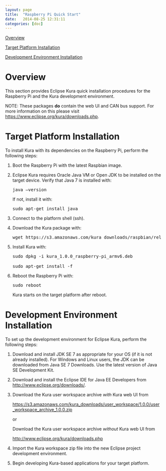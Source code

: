 ```yaml
---
layout: page
title:  "Raspberry Pi Quick Start"
date:   2014-08-25 12:31:11
categories: [doc]
---
```


[Overview](#overview)

[Target Platform Installation](#target-platform-installation)

[Development Environment
Installation](#development-environment-installation)

Overview
========

This section provides Eclipse Kura quick installation procedures for the
Raspberry Pi and the Kura development environment.

<span id="_Use_Kura_with" class="anchor"><span id="_Prerequisites"
class="anchor"><span id="_Prerequisites_1" class="anchor"><span
id="_Target_Platform_Installation"
class="anchor"></span></span></span></span>

NOTE: These packages **do** contain the web UI and CAN bus support. For more information on this please visit https://www.eclipse.org/kura/downloads.php.

Target Platform Installation
============================

To install Kura with its dependencies on the Raspberry Pi, perform the
following steps:

1. Boot the Raspberry Pi with the latest Raspbian image.

2. Eclipse Kura requires Oracle Java VM or Open JDK to be installed on the target device. Verify that Java 7 is installed with:

    <pre>java –version</pre>

    If not, install it with:

    <pre>sudo apt-get install java</pre>

3.  Connect to the platform shell (ssh).

4.  Download the Kura package with:

    <pre>wget https://s3.amazonaws.com/kura_downloads/raspbian/release/1.0.0/kura_1.0.0_raspberry-pi_armv6.deb</pre>

5.  Install Kura with: 

    <pre>sudo dpkg -i kura_1.0.0_raspberry-pi_armv6.deb

    sudo apt-get install -f</pre>

6.  Reboot the Raspberry Pi with:
    <pre>sudo reboot</pre>

    Kura starts on the target platform after reboot.

Development Environment Installation
====================================

To set up the development environment for Eclipse Kura, perform the
following steps:

1.  Download and install JDK SE 7 as appropriate for your OS (if it is
    not already installed). For Windows and Linux users, the JDK can be
    downloaded from Java SE 7 Downloads. Use the latest version of Java
    SE Development Kit.

2.  Download and install the Eclipse IDE for Java EE Developers from
    http://www.eclipse.org/downloads/.

3.  Download the Kura user workspace archive *with* Kura web UI from

    https://s3.amazonaws.com/kura_downloads/user_workspace/1.0.0/user_workspace_archive_1.0.0.zip

    or

    Download the Kura user workspace archive *without* Kura web UI from

    http://www.eclipse.org/kura/downloads.php

1.  Import the Kura workspace zip file into the new Eclipse project
    development environment.

2.  Begin developing Kura-based applications for your target platform.

<span id="_Support_for_Serial" class="anchor"></span>
